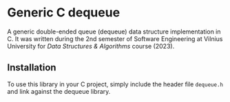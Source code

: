 # Generic C dequeue
A generic double-ended queue (dequeue) data structure implementation in C. It was written during the 2nd semester of Software Engineering at Vilnius University for *Data Structures & Algorithms* course (2023).

## Installation
To use this library in your C project, simply include the header file `dequeue.h` and link against the dequeue library.
